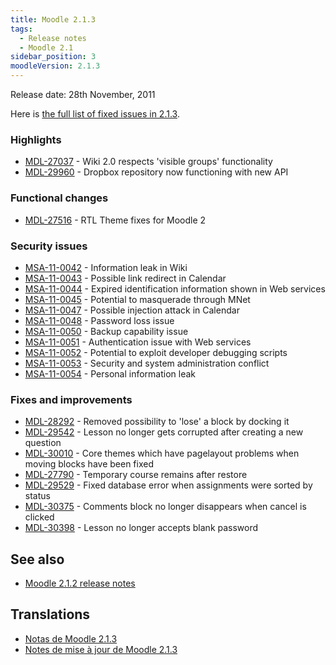```yaml
---
title: Moodle 2.1.3
tags:
  - Release notes
  - Moodle 2.1
sidebar_position: 3
moodleVersion: 2.1.3
---
```

Release date: 28th November, 2011

Here is [the full list of fixed issues in 2.1.3](http://tracker.moodle.org/secure/IssueNavigator!executeAdvanced.jspa?jqlQuery=project+%3D+mdl+AND+resolution+%3D+fixed+AND+fixVersion+in+%28%222.1.3%22%29+ORDER+BY+priority+DESC&runQuery=true&clear=true).

### Highlights

- [MDL-27037](https://tracker.moodle.org/browse/MDL-27037) - Wiki 2.0 respects 'visible groups' functionality
- [MDL-29960](https://tracker.moodle.org/browse/MDL-29960) - Dropbox repository now functioning with new API

### Functional changes

- [MDL-27516](https://tracker.moodle.org/browse/MDL-27516) - RTL Theme fixes for Moodle 2

### Security issues

- [MSA-11-0042](http://moodle.org/mod/forum/discuss.php?d=191747) - Information leak in Wiki
- [MSA-11-0043](http://moodle.org/mod/forum/discuss.php?d=191748) - Possible link redirect in Calendar
- [MSA-11-0044](http://moodle.org/mod/forum/discuss.php?d=191750) - Expired identification information shown in Web services
- [MSA-11-0045](http://moodle.org/mod/forum/discuss.php?d=191751) - Potential to masquerade through MNet
- [MSA-11-0047](http://moodle.org/mod/forum/discuss.php?d=191754) - Possible injection attack in Calendar
- [MSA-11-0048](http://moodle.org/mod/forum/discuss.php?d=191755) - Password loss issue
- [MSA-11-0050](http://moodle.org/mod/forum/discuss.php?d=191758) - Backup capability issue
- [MSA-11-0051](http://moodle.org/mod/forum/discuss.php?d=191759) - Authentication issue with Web services
- [MSA-11-0052](http://moodle.org/mod/forum/discuss.php?d=191760) - Potential to exploit developer debugging scripts
- [MSA-11-0053](http://moodle.org/mod/forum/discuss.php?d=191761) - Security and system administration conflict
- [MSA-11-0054](http://moodle.org/mod/forum/discuss.php?d=191762) - Personal information leak

### Fixes and improvements

- [MDL-28292](https://tracker.moodle.org/browse/MDL-28292) - Removed possibility to 'lose' a block by docking it
- [MDL-29542](https://tracker.moodle.org/browse/MDL-29542) - Lesson no longer gets corrupted after creating a new question
- [MDL-30010](https://tracker.moodle.org/browse/MDL-30010) - Core themes which have pagelayout problems when moving blocks have been fixed
- [MDL-27790](https://tracker.moodle.org/browse/MDL-27790) - Temporary course remains after restore
- [MDL-29529](https://tracker.moodle.org/browse/MDL-29529) - Fixed database error when assignments were sorted by status
- [MDL-30375](https://tracker.moodle.org/browse/MDL-30375) - Comments block no longer disappears when cancel is clicked
- [MDL-30398](https://tracker.moodle.org/browse/MDL-30398) - Lesson no longer accepts blank password

## See also

- [Moodle 2.1.2 release notes](/general/releases/2.1/2.1.2)

## Translations

- [Notas de Moodle 2.1.3](https://docs.moodle.org/es/Notas_de_Moodle_2.1.3)
- [Notes de mise à jour de Moodle 2.1.3](https://docs.moodle.org/fr/Notes_de_mise_à_jour_de_Moodle_2.1.3)
